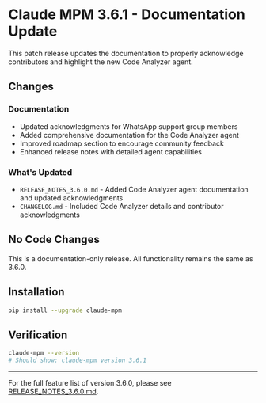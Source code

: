 # Claude MPM 3.6.1 - Documentation Update

This patch release updates the documentation to properly acknowledge contributors and highlight the new Code Analyzer agent.

## Changes

### Documentation
- Updated acknowledgments for WhatsApp support group members
- Added comprehensive documentation for the Code Analyzer agent
- Improved roadmap section to encourage community feedback
- Enhanced release notes with detailed agent capabilities

### What's Updated
- `RELEASE_NOTES_3.6.0.md` - Added Code Analyzer agent documentation and updated acknowledgments
- `CHANGELOG.md` - Included Code Analyzer details and contributor acknowledgments

## No Code Changes
This is a documentation-only release. All functionality remains the same as 3.6.0.

## Installation

```bash
pip install --upgrade claude-mpm
```

## Verification

```bash
claude-mpm --version
# Should show: claude-mpm version 3.6.1
```

---

For the full feature list of version 3.6.0, please see [RELEASE_NOTES_3.6.0.md](RELEASE_NOTES_3.6.0.md).